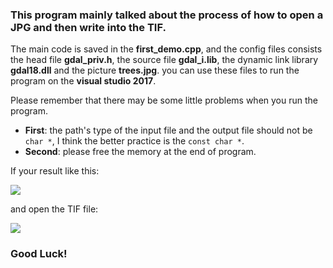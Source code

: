 
### This program mainly talked about the process of how to open a JPG and then write into the TIF. 

The main code is saved in the **first_demo.cpp**, and the config files consists the head file **gdal_priv.h**, the source file **gdal_i.lib**, the dynamic link library **gdal18.dll** and the picture **trees.jpg**. you can use these files to run the program on the **visual studio 2017**.

Please remember that there may be some little problems when you run the program.

* **First**: the path's type of the input file and the output file should not be `char *`, I think the better practice is the `const char *`.
* **Second**:  please free the memory at the end of program.

If your result like this:

![](https://i.imgur.com/RBwIgOV.png)


and open the TIF file:

![](https://i.imgur.com/TjJjbJx.jpg)

### **Good Luck!**
